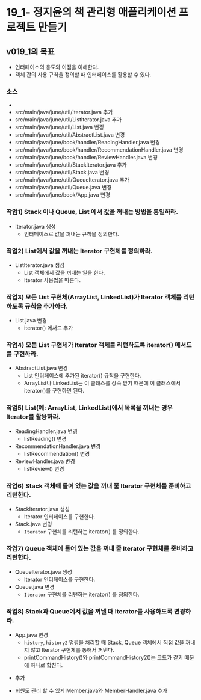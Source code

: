 # 19_1- 정지윤의 책 관리형 애플리케이션 프로젝트 만들기

## v019_1의 목표

- 인터페이스의 용도와 이점을 이해한다.
- 객체 간의 사용 규칙을 정의할 때 인터페이스를 활용할 수 있다.

### 소스 

-
- src/main/java/june/util/Iterator.java 추가
- src/main/java/june/util/ListIterator.java 추가
- src/main/java/june/util/List.java 변경
- src/main/java/june/util/AbstractList.java 변경
- src/main/java/june/book/handler/ReadingHandler.java 변경
- src/main/java/june/book/handler/RecommendationHandler.java 변경
- src/main/java/june/book/handler/ReviewHandler.java 변경
- src/main/java/june/util/StackIterator.java 추가
- src/main/java/june/util/Stack.java 변경
- src/main/java/june/util/QueueIterator.java 추가
- src/main/java/june/util/Queue.java 변경
- src/main/java/june/book/App.java 변경



### 작업1) Stack 이나 Queue, List 에서 값을 꺼내는 방법을 통일하라.

- Iterator.java 생성
    - 인터페이스로 값을 꺼내는 규칙을 정의한다.
    
    
### 작업2) List에서 값을 꺼내는 Iterator 구현체를 정의하라.

- ListIterator.java 생성
    - List 객체에서 값을 꺼내는 일을 한다.
    - Iterator 사용법을 따른다.
  
### 작업3) 모든 List 구현체(ArrayList, LinkedList)가 Iterator 객체를 리턴하도록 규칙을 추가하라.

- List.java 변경
    - iterator() 메서드 추가

### 작업4) 모든 List 구현체가 Iterator 객체를 리턴하도록 iterator() 메서드를 구현하라.

- AbstractList.java 변경
    - List 인터페이스에 추가된 iterator() 규칙을 구현한다.
    - ArrayList나 LinkedList는 이 클래스를 상속 받기 때문에 이 클래스에서 iterator()를 구현하면 된다.

### 작업5) List(예: ArrayList, LinkedList)에서 목록을 꺼내는 경우 Iterator를 활용하라.

- ReadingHandler.java 변경
  - listReading() 변경
- RecommendationHandler.java 변경
  - listRecommendation() 변경
- ReviewHandler.java 변경
  - listReview() 변경 

### 작업6) Stack 객체에 들어 있는 값을 꺼내 줄 Iterator 구현체를 준비하고 리턴한다.

- StackIterator.java 생성
  - Iterator 인터페이스를 구현한다.
- Stack.java 변경
    - `Iterator` 구현체를 리턴하는 iterator() 를 정의한다.
    
### 작업7) Queue 객체에 들어 있는 값을 꺼내 줄 Iterator 구현체를 준비하고 리턴한다.
    
- QueueIterator.java 생성
  - Iterator 인터페이스를 구현한다.
- Queue.java 변경
    - `Iterator` 구현체를 리턴하는 iterator() 를 정의한다.
    
### 작업8) Stack과 Queue에서 값을 꺼낼 때 Iterator를 사용하도록 변경하라.

- App.java 변경
    - `history`, `history2` 명령을 처리할 때 Stack, Queue 객체에서 직접 값을 꺼내지 않고 Iterator 구현체를 통해서 꺼낸다.
    - printCommandHistory()와 printCommandHistory2()는 코드가 같기 때문에 하나로 합친다.
    
* 추가
- 회원도 관리 할 수 있게 Member.java와 MemberHandler.java 추가
  